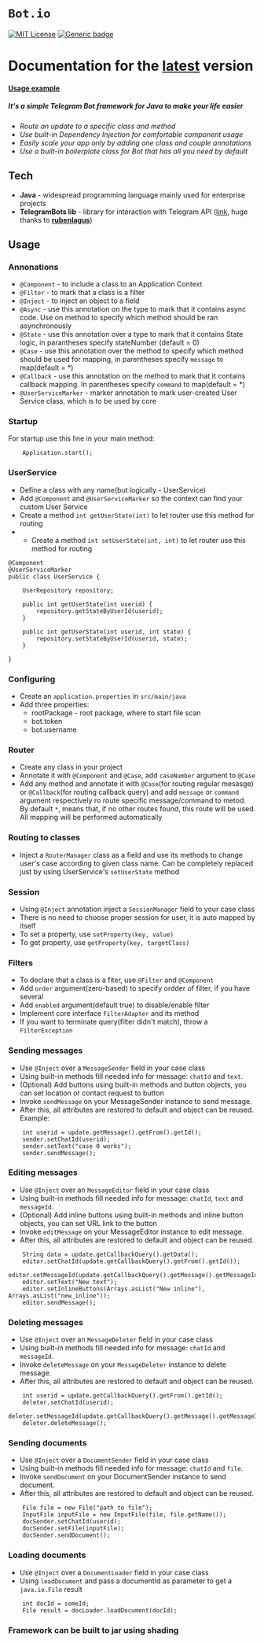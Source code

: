 # `Bot.io`
[![MIT License](https://img.shields.io/badge/License-MIT-Blue.svg)](LICENSE)
[![Generic badge](https://img.shields.io/badge/Build-Passing-Green.svg)](https://mvnrepository.com/artifact/io.github.alexzhyshko/BotIO)

# Documentation for the [latest](https://search.maven.org/artifact/io.github.alexzhyshko/BotIO) version

#### [Usage example](https://github.com/alexzhyshko/Bot.io.examples/tree/master)

##### It's a simple Telegram Bot framework for Java to make your life easier

  - *Route an update to a specific class and method*
  - *Use built-in Dependency Injection for comfortable component usage*
  - *Easily scale your app only by adding one class and couple annotations*
  - *Use a built-in boilerplate class for Bot that has all you need by default*


## Tech

* **Java** - widespread programming language mainly used for enterprise projects
* **TelegramBots lib** - library for interaction with Telegram API ([link](https://github.com/rubenlagus/TelegramBots/wiki/Getting-Started), huge thanks to [**rubenlagus**](https://github.com/rubenlagus))

## Usage

### Annonations
* `@Component` - to include a class to an Application Context
* `@Filter` - to mark that a class is a filter
* `@Inject` - to inject an object to a field
* `@Async` - use this annotation on the type to mark that it contains async code. Use on method to specify which method should be ran asynchronously
* `@State` - use this annotation over a type to mark that it contains State logic, in parantheses specify stateNumber (default = 0)
* `@Case` - use this annotation over the method to specify which method should be used for mapping, in parentheses specify `message` to map(default = *)
* `@Callback` - use this annotation on the method to mark that it contains callback mapping. In parentheses specify `command` to map(default = *)
* `@UserServiceMarker` - marker annotation to mark user-created User Service class, which is to be used by core

### Startup
For startup use this line in your main method:
```
    Application.start();
```

### UserService
* Define a class with any name(but logically - UserService)
* Add `@Component` and `@UserServiceMarker` so the context can find your custom User Service
* Create a method `int getUserState(int)` to let router use this method for routing
* * Create a method `int setUserState(int, int)` to let router use this method for routing
```
@Component
@UserServiceMarker
public class UserService {
	
	UserRepository repository;
	
	public int getUserState(int userid) {
		repository.getStateByUserId(userid);
	}
	
	public int getUserState(int userid, int state) {
		repository.setStateByUserId(userid, state);
	}
	
}
```

### Configuring
* Create an `application.properties` in `src/main/java`
* Add three properties:
    * rootPackage - root package, where to start file scan
    * bot.token
    * bot.username

### Router
  
* Create any class in your project
* Annotate it with `@Component` and `@Case`, add `caseNumber` argument to `@Case`
* Add any method and annotate it with `@Case`(for routing regular mesasge) or `@Callback`(for routing callback query) and add `message` or `command` argument respectively ro route specific message/command to metod. By default `*`, means that, if no other routes found, this route will be used. 
All mapping will be performed automatically

### Routing to classes

* Inject a `RouterManager` class as a field and use its methods to change user's case according to given class name.
Can be completely replaced just by using UserService's `setUserState` method

### Session
* Using `@Inject` annotation inject a `SessionManager` field to your case class
* There is no need to choose proper session for user, it is auto mapped by itself
* To set a property, use `setProperty(key, value)`
* To get property, use `getProperty(key, targetClass)`

### Filters
* To declare that a class is a fiter, use `@Filter` and `@Component`
* Add `order` argument(zero-based) to specify ordder of filter, if you have several
* Add `enabled` argument(default true) to disable/enable filter
* Implement core interface `FilterAdapter` and its method
* If you want to terminate query(filter didn't match), throw a `FilterException`

### Sending messages
* Use `@Inject` over a `MessageSender` field in your case class
* Using built-in methods fill needed info for message: `chatId` and `text`.
* (Optional) Add buttons using built-in methods and button objects, you can set location or contact request to button
* Invoke `sendMessage` on your MessageSender instance to send message.
* After this, all attributes are restored to default and object can be reused.
Example:
```
    int userid = update.getMessage().getFrom().getId();
    sender.setChatId(userid);
    sender.setText("case 0 works");
    sender.sendMessage();
```

### Editing messages
* Use `@Inject` over an `MessageEditor` field in your case class
* Using built-in methods fill needed info for message: `chatId`, `text` and `messageId`.
* (Optional) Add inline buttons using built-in methods and inline button objects, you can set URL link to the button
* Invoke `editMessage` on your MessageEditor instance to edit message.
* After this, all attributes are restored to default and object can be reused.
```
    String data = update.getCallbackQuery().getData();
	editor.setChatId(update.getCallbackQuery().getFrom().getId());
	editor.setMessageId(update.getCallbackQuery().getMessage().getMessageId());
	editor.setText("New text");
	editor.setInlineButtons(Arrays.asList("New inline"), Arrays.asList("new_inline"));
	editor.sendMessage();
```


### Deleting messages
* Use `@Inject` over an `MessageDeleter` field in your case class
* Using built-in methods fill needed info for message: `chatId` and `messageId`.
* Invoke `deleteMessage` on your `MessageDeleter` instance to delete message.
* After this, all attributes are restored to default and object can be reused.
```
    int userid = update.getCallbackQuery().getFrom().getId();
	deleter.setChatId(userid);
	deleter.setMessageId(update.getCallbackQuery().getMessage().getMessageId());
	deleter.deleteMessage();
```

### Sending documents
* Use `@Inject` over a `DocumentSender` field in your case class
* Using built-in methods fill needed info for message: `chatId` and `file`.
* Invoke `sendDocument` on your DocumentSender instance to send document.
* After this, all attributes are restored to default and object can be reused.
```
    File file = new File("path to file");
	InputFile inputFile = new InputFile(file, file.getName());
	docSender.setChatId(userid);
	docSender.setFile(inputFile);
	docSender.sendDocument();
```

### Loading documents
* Use `@Inject` over a `DocumentLoader` field in your case class
* Using `loadDocument` and pass a documentId as parameter to get a `java.io.File` result
```
    int docId = someId;
	File result = docLoader.loadDocument(docId);
```

### Framework can be built to jar using shading
